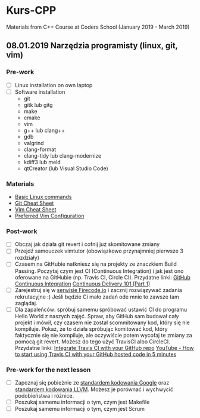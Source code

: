 # Kurs-CPP
Materials from C++ Course at Coders School (January 2019 - March 2019)

## 08.01.2019 Narzędzia programisty (linux, git, vim)

### Pre-work
- [ ] Linux installation on own laptop
- [ ] Software installation
  - git
  - gitk lub gitg
  - make
  - cmake
  - vim
  - g++ lub clang++
  - gdb
  - valgrind
  - clang-format
  - clang-tidy lub clang-modernize
  - kdiff3 lub meld
  - qtCreator (lub Visual Studio Code)

### Materials
- [Basic Linux commands](linux.pdf)
- [Git Cheat Sheet](github-git-cheat-sheet.pdf)
- [Vim Cheat Sheet](vim-cheat-sheet.gif)
- [Preferred Vim Configuration](https://github.com/amix/vimrc)

### Post-work
- [ ] Obczaj jak działa git revert i cofnij już skomitowane zmiany
- [ ] Przejdź samouczek vimtutor (obowiązkowo przynajmniej pierwsze 3 rozdziały)
- [ ] Czasem na GitHubie natkniesz się na projekty ze znaczkiem Build Passing. Poczytaj czym jest CI (Continuous Integration) i jak jest ono oferowane na GitHubie (np. Travis CI, Circle CI). Przydatne linki: [GitHub Continuous Integration](https://github.com/marketplace/category/continuous-integration) [Continuous Delivery 101 (Part 1)](https://www.youtube.com/watch?v=HnWuIjUw_Q8)
- [ ] Zarejestruj się w [serwisie Firecode.io](https://www.firecode.io) i zacznij rozwiązywać zadania rekrutacyjne :) Jeśli będzie Ci mało zadań ode mnie to zawsze tam zaglądaj.
- [ ] Dla zapaleńców: spróbuj samemu spróbować ustawić CI do programu Hello World z naszych zajęć. Spraw, aby GitHub sam budował cały projekt i mówił, czy czasem nie został scommitowany kod, który się nie kompiluje. Pokaż, że to działa spróbując komitować kod, który faktycznie się nie kompiluje, ale oczywiście potem wycofaj te zmiany za pomocą git revert. Możesz do tego użyć TravisCI albo CircleCI. Przydatne linki: [Integrate Travis CI with your GitHub repo](https://github.com/mbonaci/mbo-storm/wiki/Integrate-Travis-CI-with-your-GitHub-repo) [YouTube - How to start using Travis CI with your GitHub hosted code in 5 minutes](https://www.youtube.com/watch?v=FEXY1ZP-sBs)

### Pre-work for the next lesson
- [ ] Zapoznaj się pobieżnie ze [standardem kodowania Google](https://google.github.io/styleguide/cppguide.html) oraz [standardem kodowania LLVM](https://llvm.org/docs/CodingStandards.html). Możesz je porównać i wychwycić podobieństwa i różnice.
- [ ] Poszukaj samemu informacji o tym, czym jest Makefile
- [ ] Poszukaj samemu informacji o tym, czym jest Scrum
